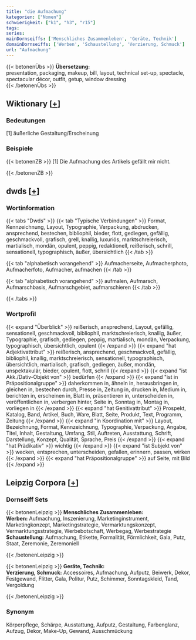 ```yaml
---
title: "die Aufmachung"
kategorien: ["Nomen"]
schwierigkeit: ["k1", "h3", "r15"]
tags:
series:
mainDornseiffs: ['Menschliches Zusammenleben', 'Geräte, Technik']
domainDornseiffs: ['Werben', 'Schaustellung', 'Verzierung, Schmuck']
url: "Aufmachung"
---
```


{{< betonenÜbs >}}
**Übersetzung:**  
presentation, packaging, makeup, bill, layout, technical set-up, spectacle, spectacular décor, outfit, getup, window dressing  
{{< /betonenÜbs >}}

## Wiktionary [[+](https://de.wiktionary.org/wiki/Aufmachung)]

### Bedeutungen
[1] äußerliche Gestaltung/Erscheinung  

### Beispiele
{{< betonenZB >}}
[1] Die Aufmachung des Artikels gefällt mir nicht.  

{{< /betonenZB >}}


## dwds [[+](https://www.dwds.de/wb/Aufmachung)]

### Wortinformation
{{< tabs "Dwds" >}}
{{< tab "Typische Verbindungen" >}}
Format, Kennzeichnung, Layout, Typographie, Verpackung, abdrucken, ansprechend, bestechen, bibliophil, bieder, flott, gediegen, gefällig, geschmackvoll, grafisch, grell, knallig, luxuriös, marktschreierisch, martialisch, mondän, opulent, peppig, redaktionell, reißerisch, schrill, sensationell, typographisch, äußer, übersichtlich
{{< /tab >}}

{{< tab "alphabetisch vorangehend" >}}
Aufmacherseite, Aufmacherphoto, Aufmacherfoto, Aufmacher, aufmachen
{{< /tab >}}

{{< tab "alphabetisch vorangehend" >}}
aufmalen, Aufmarsch, Aufmarschbasis, Aufmarschgebiet, aufmarschieren
{{< /tab >}}

{{< /tabs >}}

### Wortprofil
{{< expand "Überblick" >}} reißerisch, ansprechend, Layout, gefällig, sensationell, geschmackvoll, bibliophil, marktschreierisch, knallig, äußer, Typographie, grafisch, gediegen, peppig, martialisch, mondän, Verpackung, typographisch, übersichtlich, opulent {{< /expand >}}
{{< expand "hat Adjektivattribut" >}} reißerisch, ansprechend, geschmackvoll, gefällig, bibliophil, knallig, marktschreierisch, sensationell, typographisch, übersichtlich, martialisch, grafisch, gediegen, äußer, mondän, unspektakulär, bieder, opulent, flott, schrill {{< /expand >}}
{{< expand "ist Akk./Dativ-Objekt von" >}} bedürfen {{< /expand >}}
{{< expand "ist in Präpositionalgruppe" >}} daherkommen in, ähneln in, herausbringen in, gleichen in, bestechen durch, Presse in, Zeitung in, drucken in, Medium in, berichten in, erscheinen in, Blatt in, präsentieren in, unterscheiden in, veröffentlichen in, verbergen hinter, Seite in, Sonntag in, Montag in, vorliegen in {{< /expand >}}
{{< expand "hat Genitivattribut" >}} Prospekt, Katalog, Band, Artikel, Buch, Ware, Blatt, Seite, Produkt, Text, Programm, Zeitung {{< /expand >}}
{{< expand "in Koordination mit" >}} Layout, Bezeichnung, Format, Kennzeichnung, Typographie, Verpackung, Angabe, Titel, Inhalt, Gestaltung, Umfang, Stil, Auftreten, Ausstattung, Schrift, Darstellung, Konzept, Qualität, Sprache, Preis {{< /expand >}}
{{< expand "hat Prädikativ" >}} wichtig {{< /expand >}}
{{< expand "ist Subjekt von" >}} wecken, entsprechen, unterscheiden, gefallen, erinnern, passen, wirken {{< /expand >}}
{{< expand "hat Präpositionalgruppe" >}} auf Seite, mit Bild {{< /expand >}}

## Leipzig Corpora [[+](https://corpora.uni-leipzig.de/en/res?word=Aufmachung&corpusId=deu_newscrawl-public_2018)]

### Dornseiff Sets
{{< betonenLeipzig >}}
**Menschliches Zusammenleben:**  
**Werben:** Aufmachung, Inszenierung, Marketinginstrument, Marketingkonzept, Marketingstrategie, Vermarktungskonzept, Vermarktungsstrategie, Werbebotschaft, Werbegag, Werbestrategie  
**Schaustellung:** Aufmachung, Etikette, Formalität, Förmlichkeit, Gala, Putz, Staat, Zeremonie, Zeremoniell  

{{< /betonenLeipzig >}}


{{< betonenLeipzig >}}
**Geräte, Technik:**  
**Verzierung, Schmuck:** Accessoires, Aufmachung, Aufputz, Beiwerk, Dekor, Festgewand, Flitter, Gala, Politur, Putz, Schimmer, Sonntagskleid, Tand, Vergoldung  

{{< /betonenLeipzig >}}

### Synonym
Körperpflege, Schärpe, Ausstattung, Aufputz, Gestaltung, Farbenglanz, Aufzug, Dekor, Make-Up, Gewand, Ausschmückung

